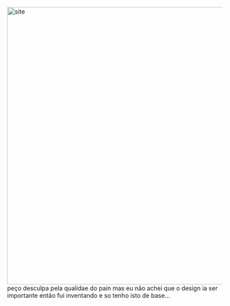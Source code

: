 <img width="1153" height="647" alt="site" src="https://github.com/user-attachments/assets/a53eee1b-db11-4f97-a84a-11f6f091255f" />
peço desculpa pela qualidae do pain mas eu não achei que o design ia ser importante então fui inventando e so tenho isto de base...
